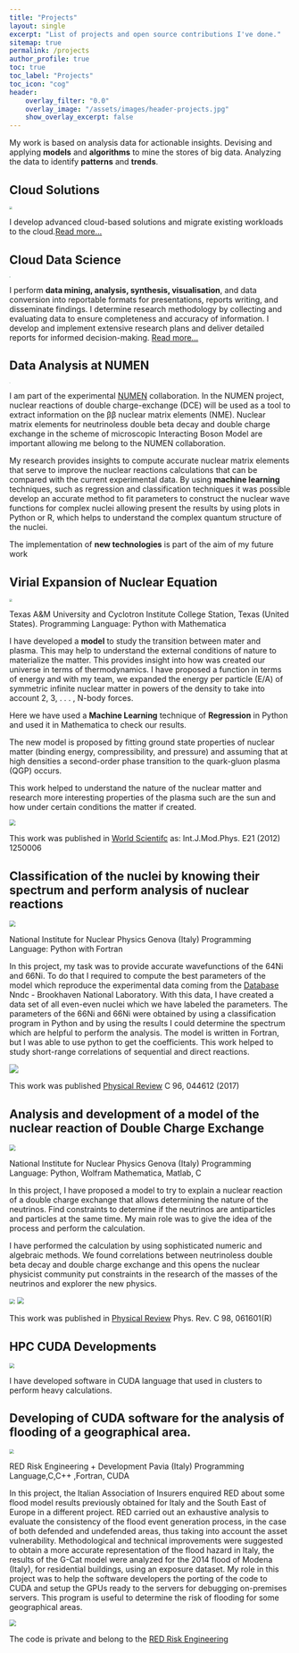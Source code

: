 ```yaml
---
title: "Projects"
layout: single
excerpt: "List of projects and open source contributions I've done."
sitemap: true
permalink: /projects
author_profile: true
toc: true
toc_label: "Projects"
toc_icon: "cog"
header:
    overlay_filter: "0.0"
    overlay_image: "/assets/images/header-projects.jpg"
    show_overlay_excerpt: false
---
```






My work is based on analysis data for actionable insights. Devising and applying **models** and **algorithms** to mine the stores of big data. Analyzing the data to identify **patterns** and **trends**.

## Cloud Solutions
<img src="https://github.com/ruslanmv/ruslanmv.github.io/raw/master/assets/images/awslogo.png" style="zoom:33%;" />

I develop advanced cloud-based solutions and migrate existing workloads to the cloud.[Read more...](https://cloud-data-science.com/index.php/data-center-analytics/)

##  Cloud Data Science

<img src="https://github.com/ruslanmv/ruslanmv.github.io/raw/master/assets/images/IBM-logo.jpg" style="zoom:11%;" />

I perform **data mining, analysis, synthesis, visualisation**, and data conversion into reportable formats for presentations, reports writing, and disseminate findings. I determine research methodology by collecting and evaluating data to ensure completeness and accuracy of information. I develop and implement extensive research plans and deliver detailed reports for informed decision-making. [Read more...](cloud-data-science.com)



## Data Analysis at  NUMEN 
<img src="https://github.com/ruslanmv/ruslanmv.github.io/raw/master/assets/images/NUMEN.jpg" style="zoom:10%;" />

I am part of the experimental [NUMEN](https://web.infn.it/NUMEN/index.php/it/collaboration) collaboration. In the NUMEN project, nuclear reactions of double charge-exchange (DCE) will be used as a tool to extract information on the ββ nuclear matrix elements (NME). Nuclear matrix elements for neutrinoless double beta decay and double charge exchange in the scheme of microscopic Interacting Boson Model are important allowing me belong to the NUMEN collaboration.

My research provides insights to compute accurate nuclear matrix elements that serve to improve the nuclear reactions calculations that can be compared with the current experimental data. By using **machine learning** techniques, such as regression and classification techniques it was possible develop an accurate method to fit parameters to construct the nuclear wave functions for complex nuclei allowing present the results by using plots in Python or R, which helps to understand the complex quantum structure of the nuclei.

The implementation of **new technologies** is part of the aim of my future work





## Virial Expansion of Nuclear Equation

<img src="https://github.com/ruslanmv/ruslanmv.github.io/raw/master/assets/images/texas.png" style="zoom:33%;" />

Texas A&M University and Cyclotron Institute
College Station, Texas (United States).
Programming Language: Python with Mathematica

I have developed a **model** to study the transition between mater and plasma. This may help to understand the external conditions of nature to materialize the matter. This provides insight into how was created our universe in terms of thermodynamics. I have proposed a function in terms of energy and with my team, we expanded the energy per particle (E/A) of symmetric infinite nuclear matter in powers of the density to take into account 2, 3, . . . , N-body forces.

Here we have used a **Machine Learning** technique of **Regression** in Python and used it in Mathematica to check our results.

The new model is proposed by fitting ground state properties of nuclear matter (binding energy, compressibility, and pressure) and assuming that at high densities a second-order phase transition to the quark-gluon plasma (QGP) occurs.

This work helped to understand the nature of the nuclear matter and research more interesting properties of the plasma such are the sun and how under certain conditions the matter if created.

<img src="https://github.com/ruslanmv/ruslanmv.github.io/raw/master/assets/images/image%201.jpg" style="zoom:70%;" />

This work was published in [World Scientifc](https://www.worldscientific.com/doi/abs/10.1142/S0218301312500061) as: Int.J.Mod.Phys. E21 (2012) 1250006



## Classification of the nuclei by knowing their spectrum and perform analysis of nuclear reactions

<img src="https://github.com/ruslanmv/ruslanmv.github.io/raw/master/assets/images/infn.jpg" style="zoom:70%;" />

National Institute for Nuclear Physics
Genova (Italy)
Programming Language: Python with Fortran

In this project, my task was to provide accurate wavefunctions of the 64Ni and 66Ni. To do that I required to compute the best parameters of the model which reproduce the experimental data coming from the [Database](https://www.nndc.bnl.gov/nudat2/ ) Nndc - Brookhaven National Laboratory. With this data, I have created a data set of all even-even nuclei which we have labeled the parameters. The parameters of the 66Ni and 66Ni were obtained by using a classification program in Python and by using the results I could determine the spectrum which are helpful to perform the analysis. The model is written in Fortran, but I was able to use python to get the coefficients. This work helped to study short-range correlations of sequential and direct reactions.



![](https://github.com/ruslanmv/ruslanmv.github.io/raw/master/assets/images/image%202.jpg)

This work was published [Physical Review](https://journals.aps.org/prc/abstract/10.1103/PhysRevC.96.044612) C 96, 044612 (2017)



## Analysis and development of a model of the nuclear reaction of Double Charge Exchange

<img src="https://github.com/ruslanmv/ruslanmv.github.io/raw/master/assets/images/infn.jpg" style="zoom:70%;" />

National Institute for Nuclear Physics
Genova (Italy)
Programming Language: Python, Wolfram Mathematica, Matlab, C

In this project, I have proposed a model to try to explain a nuclear reaction of a double charge exchange that allows determining the nature of the neutrinos. Find constraints to determine if the neutrinos are antiparticles and particles at the same time. My main role was to give the idea of the process and perform the calculation.

I have performed the calculation by using sophisticated numeric and algebraic methods. We found correlations between neutrinoless double beta decay and double charge exchange and this opens the nuclear physicist community put constraints in the research of the masses of the neutrinos and explorer the new physics.

<img src="https://github.com/ruslanmv/ruslanmv.github.io/raw/master/assets/images/image%204.jpg" style="zoom:60%;" />



<img src="https://github.com/ruslanmv/ruslanmv.github.io/raw/master/assets/images/image5.jpg" style="zoom:75%;" />

This work was published in [Physical Review](https://journals.aps.org/prc/abstract/10.1103/PhysRevC.98.061601)  Phys. Rev. C 98, 061601(R)

## HPC CUDA Developments

<img src="https://github.com/ruslanmv/ruslanmv.github.io/raw/master/assets/images/nvdia.png" style="zoom:55%;" />



I have developed software in CUDA language that used in clusters to perform heavy calculations.



## Developing of CUDA software for the analysis of flooding of a geographical area.

<img src="https://github.com/ruslanmv/ruslanmv.github.io/raw/master/assets/images/reca.jpg" style="zoom:50%;" />

RED Risk Engineering + Development
Pavia (Italy)
Programming Language,C,C++ ,Fortran, CUDA

 In this project, the Italian Association of Insurers enquired RED about some flood model results previously obtained for Italy and the South East of Europe in a different project. RED carried out an exhaustive analysis to evaluate the consistency of the flood event generation process, in the case of both defended and undefended areas, thus taking into account the asset vulnerability. Methodological and technical improvements were suggested to obtain a more accurate representation of the flood hazard in Italy, the results of the G-Cat model were analyzed for the 2014 flood of Modena (Italy), for residential buildings, using an exposure dataset. My role in this project was to help the software developers the porting of the code to CUDA and setup the GPUs ready to the servers for debugging on-premises servers. This program is useful to determine the risk of flooding for some geographical areas.



<img src="https://github.com/ruslanmv/ruslanmv.github.io/raw/master/assets/images/rec.jpg" style="zoom:75%;" />

The code is private and belong to the [RED Risk Engineering](https://www.redrisk.com/)








<script async defer src="https://buttons.github.io/buttons.js"></script>
